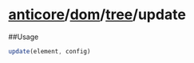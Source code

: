 # [anticore](../../../../../#reference)/[dom](../../#reference)/[tree](../#reference)/<a name="reference">update</a>

##Usage

```js
update(element, config)
```